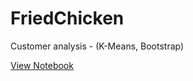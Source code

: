 # FriedChicken
Customer analysis - (K-Means, Bootstrap)

[View Notebook](https://nbviewer.jupyter.org/github/magi-1/FriedChicken/blob/master/Submission.ipynb)
